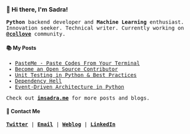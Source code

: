 ### :wave: Hi there, I'm Sadra!

<samp>

__Python__ backend developer and __Machine Learning__ enthusiast. Innovation seeker. Technical writer. Currently working on [__@collove__](https://github.com/collove) community.

</samp>
  
#### :books: My Posts

<samp>

<!-- BLOGPOSTS:START -->
- [PasteMe - Paste Codes From Your Terminal](https://imsadra.me/pasteme-paste-codes-from-your-terminal)
- [Become an Open Source Contributor](https://imsadra.me/become-an-open-source-contributor)
- [Unit Testing in Python &amp; Best Practices](https://imsadra.me/unit-testing-in-python-and-best-practices)
- [Dependency Hell](https://imsadra.me/dependency-hell)
- [Event-Driven Architecture in Python](https://imsadra.me/event-driven-architecture-in-python)
<!-- BLOGPOSTS:END -->

Check out [__imsadra.me__](https://imsadra.me) for more posts and blogs.

</samp>

#### :call_me_hand: Contact Me
<samp>
  
[__Twitter__](https://twitter.com/lnxpylnxpy) | [__Email__](mailto:lnxpylnxpy@gmail.com) | [__Weblog__](https://imsadra.me) | [__LinkedIn__](https://www.linkedin.com/in/ali-reza-yahyapour-18b896164/)
  
</samp>

